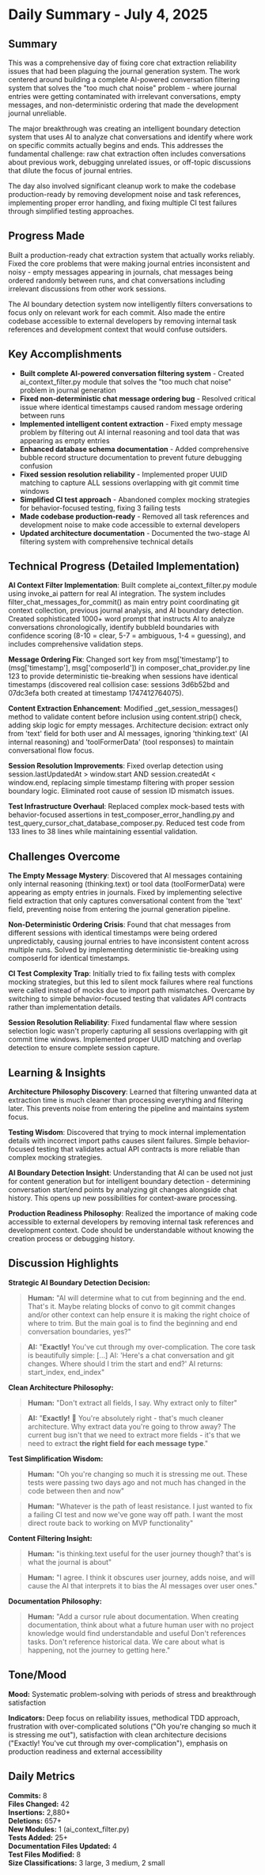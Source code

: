 # Daily Summary - July 4, 2025

## Summary

This was a comprehensive day of fixing core chat extraction reliability issues that had been plaguing the journal generation system. The work centered around building a complete AI-powered conversation filtering system that solves the "too much chat noise" problem - where journal entries were getting contaminated with irrelevant conversations, empty messages, and non-deterministic ordering that made the development journal unreliable.

The major breakthrough was creating an intelligent boundary detection system that uses AI to analyze chat conversations and identify where work on specific commits actually begins and ends. This addresses the fundamental challenge: raw chat extraction often includes conversations about previous work, debugging unrelated issues, or off-topic discussions that dilute the focus of journal entries.

The day also involved significant cleanup work to make the codebase production-ready by removing development noise and task references, implementing proper error handling, and fixing multiple CI test failures through simplified testing approaches.

## Progress Made

Built a production-ready chat extraction system that actually works reliably. Fixed the core problems that were making journal entries inconsistent and noisy - empty messages appearing in journals, chat messages being ordered randomly between runs, and chat conversations including irrelevant discussions from other work sessions.

The AI boundary detection system now intelligently filters conversations to focus only on relevant work for each commit. Also made the entire codebase accessible to external developers by removing internal task references and development context that would confuse outsiders.

## Key Accomplishments

- **Built complete AI-powered conversation filtering system** - Created ai_context_filter.py module that solves the "too much chat noise" problem in journal generation
- **Fixed non-deterministic chat message ordering bug** - Resolved critical issue where identical timestamps caused random message ordering between runs
- **Implemented intelligent content extraction** - Fixed empty message problem by filtering out AI internal reasoning and tool data that was appearing as empty entries
- **Enhanced database schema documentation** - Added comprehensive bubble record structure documentation to prevent future debugging confusion
- **Fixed session resolution reliability** - Implemented proper UUID matching to capture ALL sessions overlapping with git commit time windows
- **Simplified CI test approach** - Abandoned complex mocking strategies for behavior-focused testing, fixing 3 failing tests
- **Made codebase production-ready** - Removed all task references and development noise to make code accessible to external developers
- **Updated architecture documentation** - Documented the two-stage AI filtering system with comprehensive technical details

## Technical Progress (Detailed Implementation)

**AI Context Filter Implementation**: Built complete ai_context_filter.py module using invoke_ai pattern for real AI integration. The system includes filter_chat_messages_for_commit() as main entry point coordinating git context collection, previous journal analysis, and AI boundary detection. Created sophisticated 1000+ word prompt that instructs AI to analyze conversations chronologically, identify bubbleId boundaries with confidence scoring (8-10 = clear, 5-7 = ambiguous, 1-4 = guessing), and includes comprehensive validation steps.

**Message Ordering Fix**: Changed sort key from msg['timestamp'] to (msg['timestamp'], msg['composerId']) in composer_chat_provider.py line 123 to provide deterministic tie-breaking when sessions have identical timestamps (discovered real collision case: sessions 3d6b52bd and 07dc3efa both created at timestamp 1747412764075).

**Content Extraction Enhancement**: Modified _get_session_messages() method to validate content before inclusion using content.strip() check, adding skip logic for empty messages. Architecture decision: extract only from 'text' field for both user and AI messages, ignoring 'thinking.text' (AI internal reasoning) and 'toolFormerData' (tool responses) to maintain conversational flow focus.

**Session Resolution Improvements**: Fixed overlap detection using session.lastUpdatedAt > window.start AND session.createdAt < window.end, replacing simple timestamp filtering with proper session boundary logic. Eliminated root cause of session ID mismatch issues.

**Test Infrastructure Overhaul**: Replaced complex mock-based tests with behavior-focused assertions in test_composer_error_handling.py and test_query_cursor_chat_database_composer.py. Reduced test code from 133 lines to 38 lines while maintaining essential validation.

## Challenges Overcome

**The Empty Message Mystery**: Discovered that AI messages containing only internal reasoning (thinking.text) or tool data (toolFormerData) were appearing as empty entries in journals. Fixed by implementing selective field extraction that only captures conversational content from the 'text' field, preventing noise from entering the journal generation pipeline.

**Non-Deterministic Ordering Crisis**: Found that chat messages from different sessions with identical timestamps were being ordered unpredictably, causing journal entries to have inconsistent content across multiple runs. Solved by implementing deterministic tie-breaking using composerId for identical timestamps.

**CI Test Complexity Trap**: Initially tried to fix failing tests with complex mocking strategies, but this led to silent mock failures where real functions were called instead of mocks due to import path mismatches. Overcame by switching to simple behavior-focused testing that validates API contracts rather than implementation details.

**Session Resolution Reliability**: Fixed fundamental flaw where session selection logic wasn't properly capturing all sessions overlapping with git commit time windows. Implemented proper UUID matching and overlap detection to ensure complete session capture.

## Learning & Insights

**Architecture Philosophy Discovery**: Learned that filtering unwanted data at extraction time is much cleaner than processing everything and filtering later. This prevents noise from entering the pipeline and maintains system focus.

**Testing Wisdom**: Discovered that trying to mock internal implementation details with incorrect import paths causes silent failures. Simple behavior-focused testing that validates actual API contracts is more reliable than complex mocking strategies.

**AI Boundary Detection Insight**: Understanding that AI can be used not just for content generation but for intelligent boundary detection - determining conversation start/end points by analyzing git changes alongside chat history. This opens up new possibilities for context-aware processing.

**Production Readiness Philosophy**: Realized the importance of making code accessible to external developers by removing internal task references and development context. Code should be understandable without knowing the creation process or debugging history.

## Discussion Highlights

**Strategic AI Boundary Detection Decision:**
> **Human:** "AI will determine what to cut from beginning and the end. That's it. Maybe relating blocks of convo to git commit changes and/or other context can help ensure it is making the right choice of where to trim. But the main goal is to find the beginning and end conversation boundaries, yes?"

> **AI:** "**Exactly!** You've cut through my over-complication. The core task is beautifully simple: [...] AI: 'Here's a chat conversation and git changes. Where should I trim the start and end?' AI returns: start_index, end_index"

**Clean Architecture Philosophy:**
> **Human:** "Don't extract all fields, I say. Why extract only to filter"

> **AI:** "**Exactly!** 🎯 You're absolutely right - that's much cleaner architecture. Why extract data you're going to throw away? The current bug isn't that we need to extract more fields - it's that we need to extract **the right field for each message type**."

**Test Simplification Wisdom:**
> **Human:** "Oh you're changing so much it is stressing me out. These tests were passing two days ago and not much has changed in the code between then and now"

> **Human:** "Whatever is the path of least resistance. I just wanted to fix a failing CI test and now we've gone way off path. I want the most direct route back to working on MVP functionality"

**Content Filtering Insight:**
> **Human:** "is thinking.text useful for the user journey though? that's is what the journal is about"

> **Human:** "I agree. I think it obscures user journey, adds noise, and will cause the AI that interprets it to bias the AI messages over user ones."

**Documentation Philosophy:**
> **Human:** "Add a cursor rule about documentation. When creating documentation, think about what a future human user with no project knowledge would find understandable and useful Don't references tasks. Don't reference historical data. We care about what is happening, not the journey to getting here."

## Tone/Mood

**Mood:** Systematic problem-solving with periods of stress and breakthrough satisfaction

**Indicators:** Deep focus on reliability issues, methodical TDD approach, frustration with over-complicated solutions ("Oh you're changing so much it is stressing me out"), satisfaction with clean architecture decisions ("Exactly! You've cut through my over-complication"), emphasis on production readiness and external accessibility

## Daily Metrics

**Commits:** 8  
**Files Changed:** 42  
**Insertions:** 2,880+  
**Deletions:** 657+  
**New Modules:** 1 (ai_context_filter.py)  
**Tests Added:** 25+  
**Documentation Files Updated:** 4  
**Test Files Modified:** 8  
**Size Classifications:** 3 large, 3 medium, 2 small 